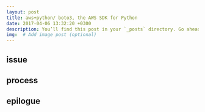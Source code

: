 ```yaml
---
layout: post
title: aws+python/ boto3, the AWS SDK for Python
date: 2017-04-06 13:32:20 +0300
description: You’ll find this post in your `_posts` directory. Go ahead and edit it and re-build the site to see your changes. # Add post description (optional)
img:  # Add image post (optional)
---
```


## issue
## process
## epilogue

